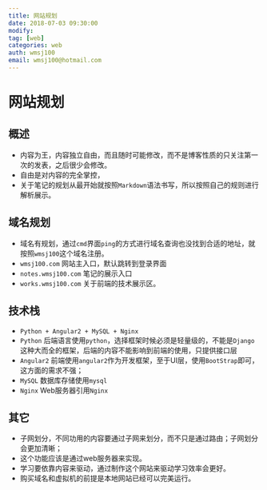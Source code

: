 ```yaml
---
title: 网站规划
date: 2018-07-03 09:30:00
modify: 
tag: [web]
categories: web
auth: wmsj100
email: wmsj100@hotmail.com
---
```


# 网站规划

## 概述
- 内容为王，内容独立自由，而且随时可能修改，而不是博客性质的只关注第一次的发表，之后很少会修改。
- 自由是对内容的完全掌控，
- 关于笔记的规划从最开始就按照`Markdown`语法书写，所以按照自己的规则进行解析展示。

## 域名规划
- 域名有规划，通过`cmd`界面`ping`的方式进行域名查询也没找到合适的地址，就按照`wmsj100`这个域名注册。
- `wmsj100.com` 网站主入口，默认跳转到登录界面
- `notes.wmsj100.com` 笔记的展示入口
- `works.wmsj100.com` 关于前端的技术展示区。

## 技术栈
- `Python + Angular2 + MySQL + Nginx`
- `Python` 后端语言使用`python`，选择框架时候必须是轻量级的，不能是`Django`这种大而全的框架，后端的内容不能影响到前端的使用，只提供接口层
- `Angular2` 前端使用`angular2`作为开发框架，至于UI层，使用`BootStrap`即可，这方面的需求不强；
- `MySQL` 数据库存储使用`mysql`
- `Nginx` Web服务器引用`Nginx` 

## 其它
- 子网划分，不同功用的内容要通过子网来划分，而不只是通过路由；子网划分会更加清晰；
- 这个功能应该是通过web服务器来实现。
- 学习要依靠内容来驱动，通过制作这个网站来驱动学习效率会更好。
- 购买域名和虚拟机的前提是本地网站已经可以完美运行。
